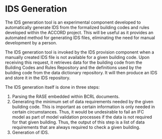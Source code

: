 # IDS Generation

The IDS generation tool is an experimental component developed to automatically generate IDS from the formalized building codes and rules developed within the ACCORD project. This will be useful as it provides an automated method for generating IDS files, eliminating the need for manual development by a person.

The IDS generation tool is invoked by the IDS provision component when a manually created IDS file is not available for a given building code. Upon receiving this request, it retrieves data for the building code from the Building Codes and Rules Repository and the definitions used by the building code from the data dictionary repository. It will then produce an IDS and store it in the IDS repository.

The IDS generation itself is done in three steps:

1.	Parsing the RASE embedded within BCRL documents.
2.	Generating the minimum set of data requirements needed by the given building code. This is important as certain information is only needed in certain circumstances. Thus, it would be undesirable to fail an IFC model as part of model validation processes if the data is not required for that given building. Thus, the output of this step is a list of data requirements that are always required to check a given building.
3.	Generation of IDS.
